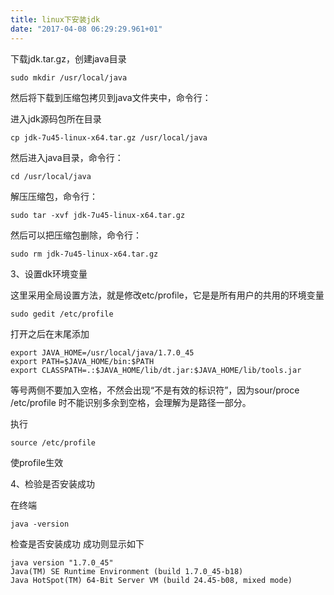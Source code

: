 ```yaml
---
title: linux下安装jdk
date: "2017-04-08 06:29:29.961+01"
---
```

下载jdk.tar.gz，创建java目录
```
sudo mkdir /usr/local/java
```
然后将下载到压缩包拷贝到java文件夹中，命令行：

进入jdk源码包所在目录

```
cp jdk-7u45-linux-x64.tar.gz /usr/local/java
```
然后进入java目录，命令行：
```
cd /usr/local/java
```
解压压缩包，命令行：
```
sudo tar -xvf jdk-7u45-linux-x64.tar.gz
```
然后可以把压缩包删除，命令行：
```
sudo rm jdk-7u45-linux-x64.tar.gz
```

3、设置dk环境变量

这里采用全局设置方法，就是修改etc/profile，它是是所有用户的共用的环境变量
```
sudo gedit /etc/profile
```
打开之后在末尾添加
```
export JAVA_HOME=/usr/local/java/1.7.0_45
export PATH=$JAVA_HOME/bin:$PATH
export CLASSPATH=.:$JAVA_HOME/lib/dt.jar:$JAVA_HOME/lib/tools.jar
```
等号两侧不要加入空格，不然会出现“不是有效的标识符”，因为sour/proce /etc/profile 时不能识别多余到空格，会理解为是路径一部分。

执行
```
source /etc/profile
```
使profile生效

4、检验是否安装成功


在终端
```
java -version
```

检查是否安装成功
成功则显示如下
```
java version "1.7.0_45"
Java(TM) SE Runtime Environment (build 1.7.0_45-b18)
Java HotSpot(TM) 64-Bit Server VM (build 24.45-b08, mixed mode)
```
